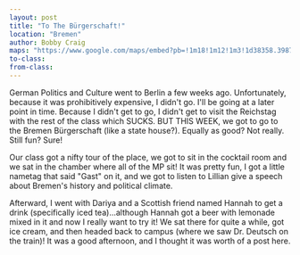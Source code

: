 ```yaml
---
layout: post
title: "To The Bürgerschaft!"
location: "Bremen"
author: Bobby Craig
maps: "https://www.google.com/maps/embed?pb=!1m18!1m12!1m3!1d38358.39876780335!2d8.8124717928924!3d53.06708885978598!2m3!1f0!2f0!3f0!3m2!1i1024!2i768!4f13.1!3m3!1m2!1s0x47b12810a55a4b7b%3A0xe8be96d65dd60715!2sBremische+B%C3%BCrgerschaft!5e0!3m2!1sen!2sus!4v1489684526654"
to-class:
from-class:
---
```


German Politics and Culture went to Berlin a few weeks ago. Unfortunately, because it was prohibitively expensive, I didn't go. I'll be going at a later point in time. Because I didn't get to go, I didn't get to visit the Reichstag with the rest of the class which SUCKS. BUT THIS WEEK, we got to go to the Bremen Bürgerschaft (like a state house?). Equally as good? Not really. Still fun? Sure!

Our class got a nifty tour of the place, we got to sit in the cocktail room and we sat in the chamber where all of the MP sit! It was pretty fun, I got a little nametag that said "Gast" on it, and we got to listen to Lillian give a speech about Bremen's history and political climate.

Afterward, I went with Dariya and a Scottish friend named Hannah to get a drink (specifically iced tea)...although Hannah got a beer with lemonade mixed in it and now I really want to try it! We sat there for quite a while, got ice cream, and then headed back to campus (where we saw Dr. Deutsch on the train)! It was a good afternoon, and I thought it was worth of a post here.
